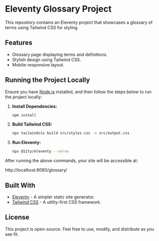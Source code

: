 # Eleventy Glossary Project

This repository contains an Eleventy project that showcases a glossary of terms using Tailwind CSS for styling.

## Features

- Glossary page displaying terms and definitions.
- Stylish design using Tailwind CSS.
- Mobile-responsive layout.

## Running the Project Locally

Ensure you have [Node.js](https://nodejs.org/) installed, and then follow the steps below to run the project locally:

1. **Install Dependencies:**
    ```bash
    npm install
    ```

2. **Build Tailwind CSS:**
    ```bash
    npx tailwindcss build src/styles.css -o src/output.css
    ```

3. **Run Eleventy:**
    ```bash
    npx @11ty/eleventy --serve
    ```

After running the above commands, your site will be accessible at:

http://localhost:8080/glossary/


## Built With

- [Eleventy](https://www.11ty.dev/) - A simpler static site generator.
- [Tailwind CSS](https://tailwindcss.com/) - A utility-first CSS framework.

## License

This project is open-source. Feel free to use, modify, and distribute as you see fit.
